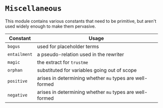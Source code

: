 # `Miscellaneous`

This module contains various constants that need to be primitive, but aren't used
widely enough to make them pervasive.

| Constant       | Usage                                                    |
| -------------- | -------------------------------------------------------- |
| `bogus`        | used for placeholder terms                               |
| `entailment`   | a pseudo-relation used in the rewriter                   |
| `magic`        | the extract for `trustme`                                |
| `orphan`       | substituted for variables going out of scope             |
| `positive`     | arises in determining whether `mu` types are well-formed |
| `negative`     | arises in determining whether `mu` types are well-formed |
